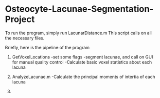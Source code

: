 # Osteocyte-Lacunae-Segmentation-Project

To run the program, simply run LacunarDistance.m
This script calls on all the necessary files.

Briefly, here is the pipeline of the program

1) GetVoxelLocations
  -set some flags
  -segment lacunae, and call on GUI for manual quality control
  -Calculate basic voxel statistics about each lacuna

2) AnalyzeLacunae.m
  -Calculate the principal moments of intertia of each lacuna

3) 
